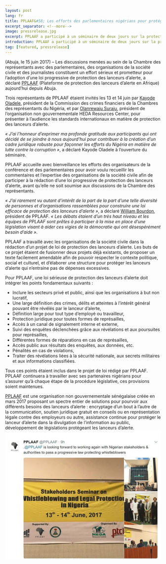 ```yaml
---
layout: post
lang: fr
title: PPLAAF&#58; Les efforts des parlementaires nigérians pour protéger les lanceurs d’alerte méritent d’être soutenus
excerpt_separator: <!--more-->
image: pressrelease.jpg
excerpt: PPLAAF a participé à un séminaire de deux jours sur la protection juridique des lanceurs d’alerte
introduction: PPLAAF a participé à un séminaire de deux jours sur la protection juridique des lanceurs d’alerte
tag: [featured, pressrelease]
---
```


(Abuja, le 15 juin 2017) – Les discussions menées au sein de la Chambre des représentants avec des parlementaires, des organisations de la société civile et des journalistes constituent un effort sérieux et prometteur pour l’adoption d’une loi progressive de protection des lanceurs d’alerte, a déclaré [PPLAAF](https://pplaaf.org) (Plateforme de protection des lanceurs d’alerte en Afrique) aujourd’hui depuis Abuja. 

Trois représentants de PPLAAF étaient invités les 13 et 14 juin par [Kayode Oladele](https://en.wikipedia.org/wiki/Kayode_Oladele), président de la Commission des crimes financiers de la Chambres des représentants du Nigéria, et par [Olanrewaju Suraju](https://twitter.com/larryk371), président de l’organisation non gouvernementale HEDA Resources Center, pour présenter à l’audience les standards internationaux en matière de protection des lanceurs d’alerte. 

_« J’ai l’honneur d’exprimer ma profonde gratitude aux participants qui ont décidé de se joindre à nous aujourd’hui pour contribuer à la création d’un cadre juridique robuste pour façonner les efforts du Nigéria en matière de lutte contre la corruption »_, a déclaré Kayode Oladele à l’ouverture du séminaire. 

PPLAAF accueille avec bienveillance les efforts des organisateurs de la conférence et des parlementaires pour avoir voulu recueillir les commentaires et l’expertise des organisations de la société civile afin de participer à la rédaction d’une loi progressive de protection des lanceurs d’alerte, avant qu’elle ne soit soumise aux discussions de la Chambre des représentants.

_« J’ai rarement vu autant d’intérêt de la part de la part d’une telle diversité de personnes et d’organisations rassemblées pour construire une loi efficace de protection des lanceurs d’alerte »_, a déclaré [William Bourdon](https://pplaaf.org/who-we-are.html), président de PPLAAF. _« Les débats étaient d’un très haut niveau et les équipes de PPLAAF sont prêtes à participer à la mise en place d’une législation visant à aider ces vigies de la démocratie qui ont désespérément besoin d’aide »_.

PPLAAF a travaillé avec les organisations de la société civile dans la rédaction d’un projet de loi de protection des lanceurs d’alerte. Les buts de ce projet étaient de fusionner deux projets déjà existants, de proposer un texte facilement amendable afin de pouvoir respecter le contexte politique, social et culturel, et d’élaborer une structure pour protéger les lanceurs d’alerte qui n’entraine pas de dépenses excessives. 

Pour PPLAAF, une loi sérieuse de protection des lanceurs d’alerte doit intégrer les points fondamentaux suivants :
-	Inclure les secteurs privé et public, ainsi que les organisations à but non lucratif,
-	Une large définition des crimes, délits et atteintes à l’intérêt général pouvant être révélés par le lanceur d’alerte,
-	Définition large pour tout type d’employé ou travailleur,
-	Protection juridique pour toutes formes de représailles,
-	Accès à un canal de signalement interne et externe,
-	Suivi des enquêtes déclenchées grâce aux révélations et aux poursuites pour représailles,
-	Différentes formes de réparations en cas de représailles,
-	Accès public aux résultats des enquêtes, aux données, etc.
-	Pénalités en cas de violations,
-	Traiter des révélations liées à la sécurité nationale, aux secrets militaires et aux informations classifiées. 

Tous ces points étaient inclus dans le projet de loi rédigé par PPLAAF. PPLAAF continuera à travailler avec ses partenaires nigérians pour s’assurer qu’à chaque étape de la procédure législative, ces provisions soient maintenues.

[PPLAAF](https://pplaaf.org/faq.html) est une organisation non gouvernementale sénégalaise créée en mars 2017 proposant un spectre entier de solutions pour pourvoir aux différents besoins des lanceurs d’alerte : encryptage d’un bout à l’autre de la communication, soutien juridique gratuit en conseils ou en représentation légale contre des employeurs ou autre, assistance continue pour protéger le lanceur d’alerte dans la divulgation de l’information au public, développement de législations protégeant les lanceurs d’alerte. 
<br>
<img class="img-responsive img-post center-block" src="/assets/images/posts/nigeria-seminar-1.jpg">

<br>
